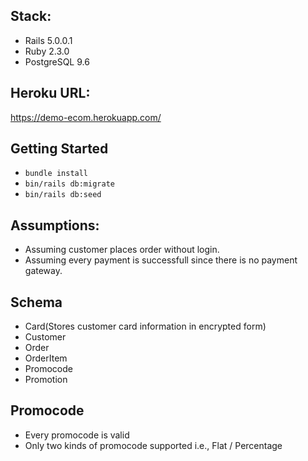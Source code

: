 ## Stack:

* Rails 5.0.0.1
* Ruby 2.3.0
* PostgreSQL 9.6

## Heroku URL:
  https://demo-ecom.herokuapp.com/

## Getting Started
* `bundle install`
* `bin/rails db:migrate`
* `bin/rails db:seed`

## Assumptions:
* Assuming customer places order without login.
* Assuming every payment is successfull since there is no payment gateway.

## Schema
* Card(Stores customer card information in encrypted form)
* Customer
* Order
* OrderItem
* Promocode
* Promotion

## Promocode

* Every promocode is valid 
* Only two kinds of promocode supported i.e., Flat / Percentage 
